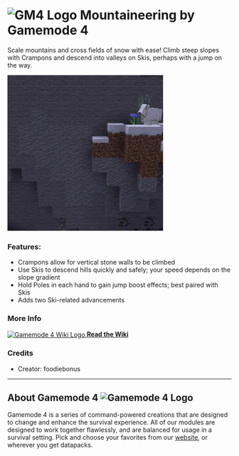 # <img src="https://raw.githubusercontent.com/Gamemode4Dev/GM4_Datapacks/master/base/images/gm4_logo.png" alt="GM4 Logo" width="32" /> Mountaineering by Gamemode 4

Scale mountains and cross fields of snow with ease! Climb steep slopes with Crampons and descend into valleys on Skis, perhaps with a jump on the way. 

<img src="https://raw.githubusercontent.com/Gamemode4Dev/GM4_Datapacks/master/gm4_mountaineering/images/mountaineering.webp" alt="Mountaineering Example" width="350"/>  

### Features:
- Crampons allow for vertical stone walls to be climbed
- Use Skis to descend hills quickly and safely; your speed depends on the slope gradient
- Hold Poles in each hand to gain jump boost effects; best paired with Skis
- Adds two Ski-related advancements

### More Info
[<img src="https://raw.githubusercontent.com/Gamemode4Dev/GM4_Datapacks/master/base/images/gm4_wiki_logo.png" alt="Gamemode 4 Wiki Logo" width="40" align="center"/> **Read the Wiki**](https://wiki.gm4.co/wiki/Mountaineering)

### Credits
- Creator: foodiebonus

---
## About Gamemode 4 <img src="https://raw.githubusercontent.com/Gamemode4Dev/GM4_Datapacks/master/base/images/gm4_logo.png" alt="Gamemode 4 Logo" width="20"/>
Gamemode 4 is a series of command-powered creations that are designed to change and enhance the survival experience. All of our modules are designed to work together flawlessly, and are balanced for usage in a survival setting. Pick and choose your favorites from our [website](https://gm4.co), or wherever you get datapacks.